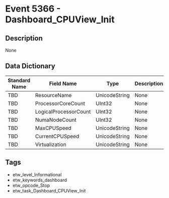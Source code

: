 # Event 5366 - Dashboard_CPUView_Init

## Description
None

## Data Dictionary
|Standard Name|Field Name|Type|Description|Sample Value|
|---|---|---|---|---|
|TBD|ResourceName|UnicodeString|None|`None`|
|TBD|ProcessorCoreCount|UInt32|None|`None`|
|TBD|LogicalProcessorCount|UInt32|None|`None`|
|TBD|NumaNodeCount|UInt32|None|`None`|
|TBD|MaxCPUSpeed|UnicodeString|None|`None`|
|TBD|CurrentCPUSpeed|UnicodeString|None|`None`|
|TBD|Virtualization|UnicodeString|None|`None`|

## Tags
* etw_level_Informational
* etw_keywords_dashboard
* etw_opcode_Stop
* etw_task_Dashboard_CPUView_Init